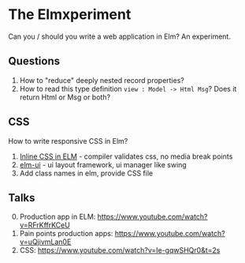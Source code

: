 # The Elmxperiment
Can you / should you write a web application in Elm? An experiment.

## Questions
1) How to "reduce" deeply nested record properties?
2) How to read this type definition `view : Model -> Html Msg`? Does it return Html or Msg or both?

## CSS
How to write responsive CSS in Elm?

1) [Inline CSS in ELM](https://github.com/rtfeldman/elm-css) - compiler validates css, no media break points
2) [elm-ui](https://github.com/mdgriffith/elm-ui) - ui layout framework, ui manager like swing
3) Add class names in elm, provide CSS file

## Talks
0. Production app in ELM: https://www.youtube.com/watch?v=RFrKffrKCeU
0. Pain points production apps: https://www.youtube.com/watch?v=uQjivmLan0E
0. CSS: https://www.youtube.com/watch?v=Ie-gqwSHQr0&t=2s
